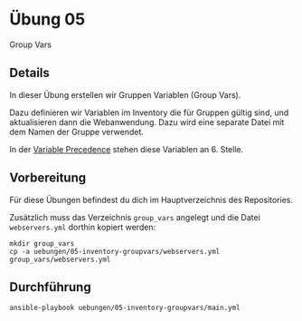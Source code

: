 # Übung 05

Group Vars

## Details

In dieser Übung erstellen wir Gruppen Variablen (Group Vars).

Dazu definieren wir Variablen im Inventory die für Gruppen gültig sind, und aktualisieren dann die Webanwendung.
Dazu wird eine separate Datei mit dem Namen der Gruppe verwendet.

In der [Variable Precedence](https://docs.ansible.com/ansible/latest/playbook_guide/playbooks_variables.html#understanding-variable-precedence) stehen diese Variablen an 6. Stelle.

## Vorbereitung

Für diese Übungen befindest du dich im Hauptverzeichnis des Repositories.

Zusätzlich muss das Verzeichnis `group_vars` angelegt und die Datei `webservers.yml` dorthin kopiert werden:

```
mkdir group_vars
cp -a uebungen/05-inventory-groupvars/webservers.yml group_vars/webservers.yml
```

## Durchführung

```
ansible-playbook uebungen/05-inventory-groupvars/main.yml
```
